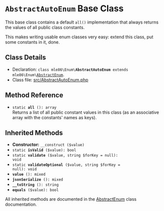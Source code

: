 # `AbstractAutoEnum` Base Class

This base class contains a default `all()` implementation
that always returns the values of all public class constants.

This makes writing usable enum classes very easy:
extend this class, put some constants in it, done.

[Exceptions]: Exceptions.md
[Enum]: Class_Enum.md
[AbstractEnum]: Class_AbstractEnum.md
[AbstractAutoEnum]: Class_AbstractAutoEnum.md


## Class Details

* Declaration: <code>class mle86\\Enum\\<b>AbstractAutoEnum</b> extends mle86\\Enum\\[AbstractEnum]</code>.
* Class file: [src/AbstractAutoEnum.php](../src/AbstractAutoEnum.php)


## Method Reference

* <code>static <b>all</b> (): array</code>  
    Returns a list of all public constant values in this class
    (as an associative array with the constants' names as keys).


## Inherited Methods

* **Constructor:** `__construct ($value)`
* <code>static <b>isValid</b> ($value): bool</code>
* <code>static <b>validate</b> ($value, string $forKey = null): void</code>
* <code>static <b>validateOptional</b> ($value, string $forKey = null): void</code>
* <code><b>value</b> (): mixed</code>
* <code><b>jsonSerialize</b> (): mixed</code>
* <code><b>__toString</b> (): string</code>
* <code><b>equals</b> ($value): bool</code>

All inherited methods are documented
in the [AbstractEnum] class documentation.
